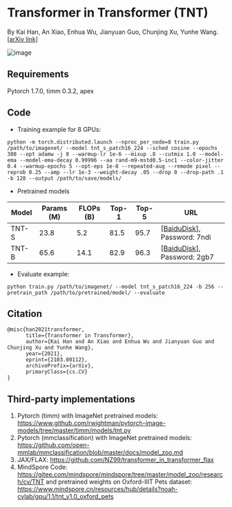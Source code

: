 # Transformer in Transformer (TNT)
By Kai Han, An Xiao, Enhua Wu, Jianyuan Guo, Chunjing Xu, Yunhe Wang. [[arXiv link]](https://arxiv.org/abs/2103.00112)

![image](https://user-images.githubusercontent.com/9500784/122160150-ff1bca80-cea1-11eb-9329-be5031bad78e.png)

## Requirements
Pytorch 1.7.0,
timm 0.3.2,
apex

## Code
- Training example for 8 GPUs:
```
python -m torch.distributed.launch --nproc_per_node=8 train.py /path/to/imagenet/ --model tnt_s_patch16_224 --sched cosine --epochs 300 --opt adamw -j 8 --warmup-lr 1e-6 --mixup .8 --cutmix 1.0 --model-ema --model-ema-decay 0.99996 --aa rand-m9-mstd0.5-inc1 --color-jitter 0.4 --warmup-epochs 5 --opt-eps 1e-8 --repeated-aug --remode pixel --reprob 0.25 --amp --lr 1e-3 --weight-decay .05 --drop 0 --drop-path .1 -b 128 --output /path/to/save/models/
```

- Pretrained models

|Model|Params (M)|FLOPs (B)|Top-1|Top-5|URL|
|-|-|-|-|-|-|
|TNT-S|23.8|5.2|81.5|95.7|[[BaiduDisk]](https://pan.baidu.com/s/1AwJDWEPl-hqLHfUvqmlqxQ), Password: 7ndi|
|TNT-B|65.6|14.1|82.9|96.3|[[BaiduDisk]](https://pan.baidu.com/s/1_TemN7kvWuYeZohisObQ1w), Password: 2gb7|

- Evaluate example:
```
python train.py /path/to/imagenet/ --model tnt_s_patch16_224 -b 256 --pretrain_path /path/to/pretrained/model/ --evaluate
```

## Citation
```
@misc{han2021transformer,
      title={Transformer in Transformer}, 
      author={Kai Han and An Xiao and Enhua Wu and Jianyuan Guo and Chunjing Xu and Yunhe Wang},
      year={2021},
      eprint={2103.00112},
      archivePrefix={arXiv},
      primaryClass={cs.CV}
}
```

## Third-party implementations
1. Pytorch (timm) with ImageNet pretrained models: https://www.github.com/rwightman/pytorch-image-models/tree/master/timm/models/tnt.py
2. Pytorch (mmclassification) with ImageNet pretrained models: https://github.com/open-mmlab/mmclassification/blob/master/docs/model_zoo.md
3. JAX/FLAX: https://github.com/NZ99/transformer_in_transformer_flax
4. MindSpore Code: https://gitee.com/mindspore/mindspore/tree/master/model_zoo/research/cv/TNT and pretrained weights on Oxford-IIIT Pets dataset: https://www.mindspore.cn/resources/hub/details?noah-cvlab/gpu/1.1/tnt_v1.0_oxford_pets
